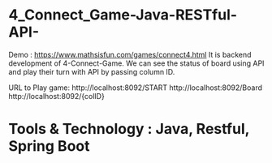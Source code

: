 # 4_Connect_Game-Java-RESTful-API-
Demo : https://www.mathsisfun.com/games/connect4.html
It is backend development of 4-Connect-Game. We can see the status of board using API and play their turn with API by passing column ID.

URL to Play game:
http://localhost:8092/START
http://localhost:8092/Board
http://localhost:8092/{colID}

# Tools & Technology : Java, Restful, Spring Boot
